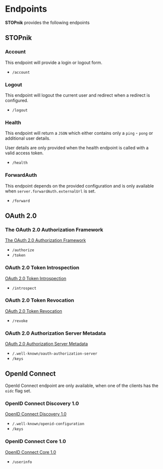 # Endpoints

**STOPnik** provides the following endpoints

## STOPnik

### Account

This endpoint will provide a login or logout form.

- `/account`

### Logout

This endpoint will logout the current user and redirect when a redirect is configured.

- `/logout`

### Health

This endpoint will return a `JSON` which either contains only a `ping` - `pong` or additional user details.

User details are only provided when the health endpoint is called with a valid access token.

- `/health`

### ForwardAuth

This endpoint depends on the provided configuration and is only available when `server.forwardAuth.externalUrl` is set.

- `/forward`

## OAuth 2.0

### The OAuth 2.0 Authorization Framework

[The OAuth 2.0 Authorization Framework](https://datatracker.ietf.org/doc/html/rfc6749)

- `/authorize`
- `/token`

### OAuth 2.0 Token Introspection

[OAuth 2.0 Token Introspection](https://datatracker.ietf.org/doc/html/rfc7662)

- `/introspect`

### OAuth 2.0 Token Revocation 

[OAuth 2.0 Token Revocation](https://datatracker.ietf.org/doc/html/rfc7009)

- `/revoke`

### OAuth 2.0 Authorization Server Metadata

[OAuth 2.0 Authorization Server Metadata](https://datatracker.ietf.org/doc/html/rfc8414)

- `/.well-known/oauth-authorization-server`
- `/keys`

## OpenId Connect

OpenId Connect endpoint are only available, when one of the clients has the `oidc` flag set.

### OpenID Connect Discovery 1.0

[OpenID Connect Discovery 1.0](https://openid.net/specs/openid-connect-discovery-1_0.html)

- `/.well-known/openid-configuration`
- `/keys`

### OpenID Connect Core 1.0

[OpenID Connect Core 1.0](https://openid.net/specs/openid-connect-core-1_0.html)

- `/userinfo`